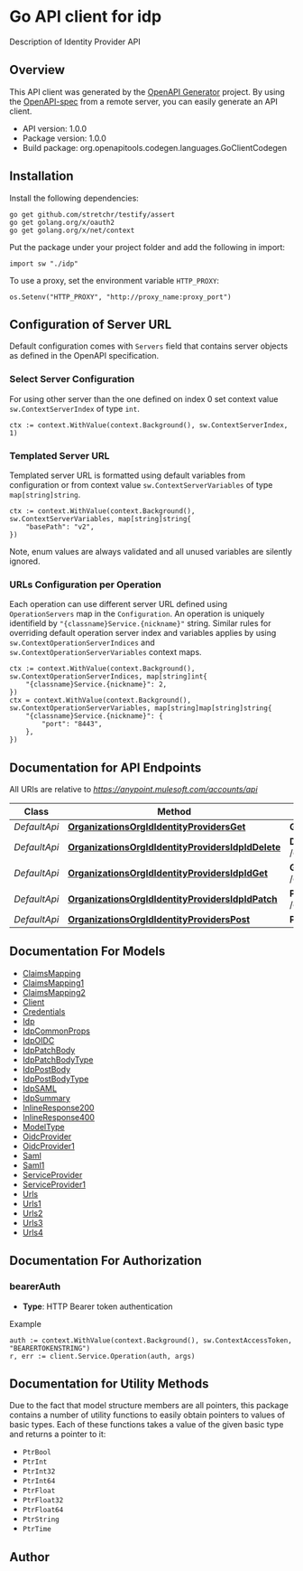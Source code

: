 # Go API client for idp

Description of Identity Provider API

## Overview
This API client was generated by the [OpenAPI Generator](https://openapi-generator.tech) project.  By using the [OpenAPI-spec](https://www.openapis.org/) from a remote server, you can easily generate an API client.

- API version: 1.0.0
- Package version: 1.0.0
- Build package: org.openapitools.codegen.languages.GoClientCodegen

## Installation

Install the following dependencies:

```shell
go get github.com/stretchr/testify/assert
go get golang.org/x/oauth2
go get golang.org/x/net/context
```

Put the package under your project folder and add the following in import:

```golang
import sw "./idp"
```

To use a proxy, set the environment variable `HTTP_PROXY`:

```golang
os.Setenv("HTTP_PROXY", "http://proxy_name:proxy_port")
```

## Configuration of Server URL

Default configuration comes with `Servers` field that contains server objects as defined in the OpenAPI specification.

### Select Server Configuration

For using other server than the one defined on index 0 set context value `sw.ContextServerIndex` of type `int`.

```golang
ctx := context.WithValue(context.Background(), sw.ContextServerIndex, 1)
```

### Templated Server URL

Templated server URL is formatted using default variables from configuration or from context value `sw.ContextServerVariables` of type `map[string]string`.

```golang
ctx := context.WithValue(context.Background(), sw.ContextServerVariables, map[string]string{
	"basePath": "v2",
})
```

Note, enum values are always validated and all unused variables are silently ignored.

### URLs Configuration per Operation

Each operation can use different server URL defined using `OperationServers` map in the `Configuration`.
An operation is uniquely identifield by `"{classname}Service.{nickname}"` string.
Similar rules for overriding default operation server index and variables applies by using `sw.ContextOperationServerIndices` and `sw.ContextOperationServerVariables` context maps.

```
ctx := context.WithValue(context.Background(), sw.ContextOperationServerIndices, map[string]int{
	"{classname}Service.{nickname}": 2,
})
ctx = context.WithValue(context.Background(), sw.ContextOperationServerVariables, map[string]map[string]string{
	"{classname}Service.{nickname}": {
		"port": "8443",
	},
})
```

## Documentation for API Endpoints

All URIs are relative to *https://anypoint.mulesoft.com/accounts/api*

Class | Method | HTTP request | Description
------------ | ------------- | ------------- | -------------
*DefaultApi* | [**OrganizationsOrgIdIdentityProvidersGet**](docs/DefaultApi.md#organizationsorgididentityprovidersget) | **Get** /organizations/{orgId}/identityProviders | 
*DefaultApi* | [**OrganizationsOrgIdIdentityProvidersIdpIdDelete**](docs/DefaultApi.md#organizationsorgididentityprovidersidpiddelete) | **Delete** /organizations/{orgId}/identityProviders/{idpId} | 
*DefaultApi* | [**OrganizationsOrgIdIdentityProvidersIdpIdGet**](docs/DefaultApi.md#organizationsorgididentityprovidersidpidget) | **Get** /organizations/{orgId}/identityProviders/{idpId} | 
*DefaultApi* | [**OrganizationsOrgIdIdentityProvidersIdpIdPatch**](docs/DefaultApi.md#organizationsorgididentityprovidersidpidpatch) | **Patch** /organizations/{orgId}/identityProviders/{idpId} | 
*DefaultApi* | [**OrganizationsOrgIdIdentityProvidersPost**](docs/DefaultApi.md#organizationsorgididentityproviderspost) | **Post** /organizations/{orgId}/identityProviders | 


## Documentation For Models

 - [ClaimsMapping](docs/ClaimsMapping.md)
 - [ClaimsMapping1](docs/ClaimsMapping1.md)
 - [ClaimsMapping2](docs/ClaimsMapping2.md)
 - [Client](docs/Client.md)
 - [Credentials](docs/Credentials.md)
 - [Idp](docs/Idp.md)
 - [IdpCommonProps](docs/IdpCommonProps.md)
 - [IdpOIDC](docs/IdpOIDC.md)
 - [IdpPatchBody](docs/IdpPatchBody.md)
 - [IdpPatchBodyType](docs/IdpPatchBodyType.md)
 - [IdpPostBody](docs/IdpPostBody.md)
 - [IdpPostBodyType](docs/IdpPostBodyType.md)
 - [IdpSAML](docs/IdpSAML.md)
 - [IdpSummary](docs/IdpSummary.md)
 - [InlineResponse200](docs/InlineResponse200.md)
 - [InlineResponse400](docs/InlineResponse400.md)
 - [ModelType](docs/ModelType.md)
 - [OidcProvider](docs/OidcProvider.md)
 - [OidcProvider1](docs/OidcProvider1.md)
 - [Saml](docs/Saml.md)
 - [Saml1](docs/Saml1.md)
 - [ServiceProvider](docs/ServiceProvider.md)
 - [ServiceProvider1](docs/ServiceProvider1.md)
 - [Urls](docs/Urls.md)
 - [Urls1](docs/Urls1.md)
 - [Urls2](docs/Urls2.md)
 - [Urls3](docs/Urls3.md)
 - [Urls4](docs/Urls4.md)


## Documentation For Authorization



### bearerAuth

- **Type**: HTTP Bearer token authentication

Example

```golang
auth := context.WithValue(context.Background(), sw.ContextAccessToken, "BEARERTOKENSTRING")
r, err := client.Service.Operation(auth, args)
```


## Documentation for Utility Methods

Due to the fact that model structure members are all pointers, this package contains
a number of utility functions to easily obtain pointers to values of basic types.
Each of these functions takes a value of the given basic type and returns a pointer to it:

* `PtrBool`
* `PtrInt`
* `PtrInt32`
* `PtrInt64`
* `PtrFloat`
* `PtrFloat32`
* `PtrFloat64`
* `PtrString`
* `PtrTime`

## Author



